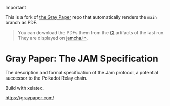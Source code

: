> [!IMPORTANT]
This is a fork of [the Gray Paper](https://github.com/gavofyork/graypaper) repo that automatically
renders the `main` branch as PDF.  
> You can download the PDFs them from the
[CI](https://github.com/JamBrains/graypaper/actions/workflows/render-latex.yaml) artifacts of the last run. They are displayed on [jamcha.in](https://jamcha.in/spec).

# Gray Paper: The JAM Specification

The description and formal specification of the Jam protocol, a potential successor to the Polkadot Relay chain.

Build with xelatex.

https://graypaper.com/
